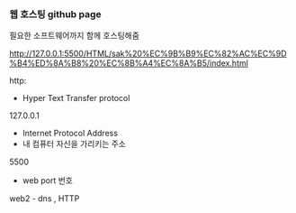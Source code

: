### 웹 호스팅 github page

필요한 소프트웨어까지 함께 호스팅해줌


http://127.0.0.1:5500/HTML/sak%20%EC%9B%B9%EC%82%AC%EC%9D%B4%ED%8A%B8%20%EC%8B%A4%EC%8A%B5/index.html


http:
- Hyper Text Transfer protocol

127.0.0.1 
- Internet Protocol Address
- 내 컴퓨터 자신을 가리키는 주소

5500
- web port 번호

web2 - dns , HTTP